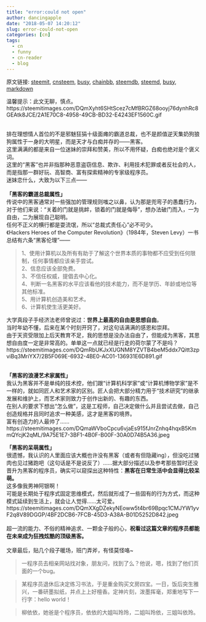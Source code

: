 ```yaml
---
title: "error:could not open"
author: dancingapple
date: "2018-05-07 14:20:12"
slug: error-could-not-open
categories: [cn]
tags: 
  - cn
  - funny
  - cn-reader
  - blog
---
```


原文链接: [steemit](https://steemit.com), [cnsteem](https://cnsteem.com), [busy](https://busy.org), [chainbb](https://chainbb.com), [steemdb](https://steemdb.com), [steemd](https://steemd.com), [busy](https://busy.org), [markdown](https://raw.githubusercontent.com/pzhaonet/steem_dancingapple/master/content/post/error-could-not-open.md)

<html>
<p>温馨提示：此文无聊，慎点。<br>
https://steemitimages.com/DQmXyht6SHtScez7cMfBRGZ68ooyj76dynhRc8GEAtk8JCE/2A1E70C8-4958-49CB-BD32-E4243EF1560C.gif<br>
&nbsp;</p>
<p>排在理想情人首位的不是邪魅狂狷十级面瘫的霸道总裁，也不是颜值逆天集奶狗狼狗属性于一身的大明星，而是天才与白痴并存的——黑客。<br>
这里满满的都是来自一位迷妹的崇拜和赞美，所以不用怀疑，白痴也绝对是个褒义词。<br>
这里的“黑客”也并非指那种恶意盗窃信息、欺诈、利用技术犯罪或者反社会的人，而是指那一群好玩、高智商、富有探索精神的专家级程序员。<br>
迷妹恋什么，大致为以下三点——<br>
<br>
<strong>「黑客的霸道总裁属性」</strong><br>
传说中的黑客通常对一些强加的管理规则嗤之以鼻，认为那是兜弯子的愚蠢行为，对于他们来说：“关着的门就是挑衅，锁着的门就是侮辱”，想办法破门而入，一为自由，二为展现自己聪明。<br>
任何不正义的横行都是耍流氓，所以“总裁式责任心”必不可少。<br>
《Hackers Heroes of the Computer Revolution》（1984年，Steven Levy）一书总结有六条“黑客伦理”——</p>
<blockquote>1、使用计算机以及所有有助于了解这个世界本质的事物都不应受到任何限制，任何事情都应该亲手尝试。<br>
2、信息应该全部免费。<br>
3、不信任权威，提倡去中心化。<br>
4、判断一名黑客的水平应该看他的技术能力，而不是学历、年龄或地位等其他标准。<br>
5、用计算机创造美和艺术。<br>
6、计算机使生活更美好。</blockquote>
<p>大学真<U+2022>段子手<U+2022>经济法老师曾说过：<strong>世界上最高的自由是思想自由</strong>。<br>
当时年幼不懂，后来在某个时刻开窍了，对这句话满满的感恩和崇拜。<br>
由于天资受限加上后天教育不足，我的思想是没办法自由了，但能成为黑客，其思想自由度一定是非常高的。单单这一点就已经是行走的荷尔蒙了不是吗？<br>
https://steemitimages.com/DQmRbUKJxXUGNM8YZVTB4beM5ddx7Qitt3zpviBq3MriYX7/2B5F069E-6932-4BE0-AC01-136931E6D891.gif</p>
<p><br>
<strong>「黑客的浪漫艺术家属性」</strong><br>
我认为黑客并不是单纯的技术控，他们跟“计算机科学家”或“计算机博物学家”是不一样的，就如同匠人和艺术家的区别。匠人会把大部分精力用于“技术研究”的继承发展和维护上，而艺术家则致力于创作出新的、有趣的东西。<br>
在别人的要求下想出“怎么做”，这是工程师，自己决定做什么并且尝试去做，自己创造规格并且同时追求一种美感，这才是黑客的境界。<br>
富有创造力的人最帅了……<br>
https://steemitimages.com/DQmaWVboCpcu6vjaEs915fJnrZnhq4hqxB5KmmQYcjK2qML/9A75E1E7-3BF1-4B0F-B00F-30A0D74B5A36.jpeg<br>
</p>
<p><strong>「黑客的呆萌属性」</strong><br>
很遗憾，我认识的人里面应该大概也许没有黑客（或者有但隐藏ing），但没吃过猪肉也见过猪跑吧（这句话是不是说反了）……据大部分描述以及参考那些暂时还没晋升为黑客的程序员，确实可以窥探出这种特性：<strong>黑客在日常生活中会显得比较呆萌。<br>
</strong>这多像我男神阿银啊！<br>
可能是长期处于程序式固定思维模式，然后就形成了一些固有的行为方式，而这种模式延续到生活上，就会让人觉得……太可爱。<br>
https://steemitimages.com/DQmXXgDZekyNEoww5t4br69Bpqc1CMJYW1yvF2q8V89DGGP/4BF2DCB6-7FCB-45D3-A38A-B01D5252D842.jpeg<br>
<br>
超一流的能力、不俗的精神追求、一颗金子般的心，<strong>祝看过这篇文章的程序员都能在未来成为狂拽炫酷的顶级黑客。<br>
</strong><br>
文章最后，贴几个段子暖场，班门弄斧，有怪莫怪咯~</p>
<blockquote>一程序员去相亲网站找对象，朋友问，找到了么？他说，嗯，找到了他们页面的一个bug。</blockquote>
<blockquote>某程序员退休后决定练习书法，于是重金购买文房四宝。一日，饭后突生雅兴，一番研墨拟纸，并点上上好檀香。定神片刻，泼墨挥毫，郑重地写下一行字：hello world！</blockquote>
<blockquote>柳依依，她爸是个程序员，依依的大姐叫玲玲，二姐叫玲依，三姐叫依玲。</blockquote>
<p><br></p>
<p><br></p>
</html>
